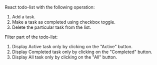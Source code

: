 React todo-list with the following operation:
1. Add a task.
2. Make a task as completed using checkbox toggle.
3. Delete the particular task from the list.

Filter part of the todo-list:
1. Display Active task only by clicking on the "Active" button.
2. Display Completed task only by clicking on the "Completed" button.
3. Display All task only by clicking on the "All" button.
